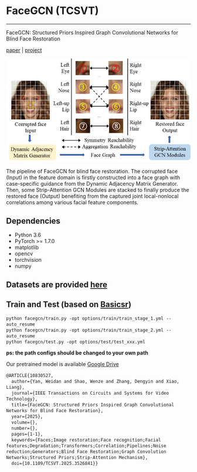 # FaceGCN (TCSVT)
---
FaceGCN: Structured Priors Inspired Graph 
Convolutional Networks for Blind Face Restoration

[paper](https://ieeexplore.ieee.org/document/10830527/) | [project](https://github.com/yanwd628/FaceGCN)

![](./imgs/overview.png)

The pipeline of FaceGCN for blind face restoration. The corrupted face (Input) in the feature domain is firstly constructed into a face graph with case-specific guidance from the Dynamic Adjacency Matrix Generator. Then, some Strip-Attention GCN Modules are stacked to finally produce the restored face (Output) benefiting from the captured joint local-nonlocal correlations among various facial feature components.


## Dependencies
+ Python 3.6
+ PyTorch >= 1.7.0
+ matplotlib
+ opencv
+ torchvision
+ numpy


## Datasets are provided [here](https://github.com/wzhouxiff/RestoreFormer?tab=readme-ov-file#preparations-of-dataset-and-models)


## Train and Test (based on [Basicsr](https://github.com/XPixelGroup/BasicSR))

    python facegcn/train.py -opt options/train/train_stage_1.yml --auto_resume
    python facegcn/train.py -opt options/train/train_stage_2.yml --auto_resume
    python facegcn/test.py -opt options/test/test_xxx.yml

**ps: the path configs should be changed to your own path**

Our pretrained model is available [Google Drive](https://drive.google.com/file/d/1vqkWQX0Byd2kVBr9MwqPN3oI1bSeEPy5/view?usp=sharing)

```
@ARTICLE{10830527,
  author={Yan, Weidan and Shao, Wenze and Zhang, Dengyin and Xiao, Liang},
  journal={IEEE Transactions on Circuits and Systems for Video Technology}, 
  title={FaceGCN: Structured Priors Inspired Graph Convolutional Networks for Blind Face Restoration}, 
  year={2025},
  volume={},
  number={},
  pages={1-1},
  keywords={Faces;Image restoration;Face recognition;Facial features;Degradation;Transformers;Correlation;Pipelines;Noise reduction;Generators;Blind Face Restoration;Graph Convolution Networks;Structured Priors;Strip-Attention Mechanism},
  doi={10.1109/TCSVT.2025.3526841}}
```


